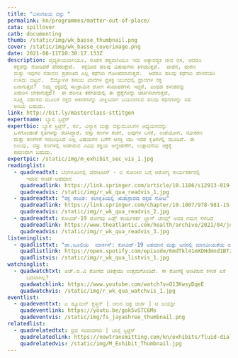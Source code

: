 ```yaml
---
title: "ವಿಸಂಗತಿಯ ವಸ್ತು "
permalink: kn/programmes/matter-out-of-place/
cata: spillover
catb: documenting
thumb: /static/img/wk_basse_thumbnail.png
cover: /static/img/wk_basse_coverimage.png
date: 2021-06-11T10:30:17.133Z
description: ವೈದ್ಯಕೀಯವಾಗಿಯೂ, ರೂಪಕ ತತ್ವವಾಗಿಯೂ ಇದು ಅತ್ಯಾವಶ್ಯಕ ಜೀವ ರಸ, ಆದರೂ
  ರಕ್ತವನ್ನು ನೋಡಿದರೆ ಹೆದರುತ್ತೇವೆ.  ರಕ್ತದಿಂದ ಹಲವು ವಿಷಯಗಳು ತಿಳಿಯುತ್ತವೆ.  ಜೀವನ, ಮರಣ
  ಮತ್ತು ಇವುಗಳ ನಡುವಣ ಪ್ರಪಂಚದ ಎಲ್ಲ ಕಥೆಗಳು ಗೋಚರವಾಗುತ್ತವೆ.  ಆದರೂ ಹಲವು ಕಥೆಗಳು ಹೇಳದೆಯೇ
  ಉಳಿದು ಬಿಟ್ಟಿವೆ.  ಔದ್ಯೋಗಿಕ ಕಸಾಯಿ ಖಾನೆಗಳ ಪ್ರಸಕ್ತ ಯುಗದಲ್ಲಿ ಪ್ರಾಣಿಗಳ ರಕ್ತ
  ಏನಾಗುತ್ತದೆ?  ನಿಮ್ಮ ರಕ್ತದಲ್ಲಿ ಸಾಂಕ್ರಾಮಿಕ ರೋಗ ಸಂವಾಹಕಗಳು ಇದ್ದರೆ, ಎಂಥಹ ಕಳಂಕವನ್ನು
  ಎದುರಿಸ ಬೇಕಾಗುತ್ತದೆ?  ಈ ಪರಿಣತಿ ತರಗತಿಯಲ್ಲಿ ಈ ಪ್ರಶ್ನೆಗಳನ್ನು ಚರ್ಚಿಸಲಾಗುತ್ತದೆ,
  ಸೂಕ್ಷ್ಮ ದರ್ಶಕದ ಮೂಲಕ ರಕ್ತದ ಆಕಾರಗಳನ್ನು ವೀಕ್ಷಿಸಿದಾಗ ಬಯಲಾಗುವ ಹಲವು ಕಥನಗಳನ್ನು ಸಹ
  ಅರಿಯ ಬಹುದು.
link: http://bit.ly/masterclass-sttitgen
expertname: ಬ್ಯಾಸೆ ಸ್ಟಿಟ್ಜೆನ್‌‌
expertbio: ಬ್ಯಾಸೆ ಸ್ಟಿಟ್ಜೆನ್‌‌, ಕಲೆ, ವಿನ್ಯಾಸ ಮತ್ತು ವಸ್ತುಮೂಲಗಳ ಅಧ್ಯಯನವನ್ನು
  ಒಳಗೊಂಡಂತೆ ಕೃತಿಗಳನ್ನು ರಚಿಸಿದ್ದಾರೆ. ವಸ್ತು ಕಣಗಳ ರಚನೆ, ಅವುಗಳ ಬಳಕೆ, ಉಪಯೋಗ, ನವೀಕರಣ
  ಮತ್ತು ಕಣಗಳಿಗೆ ಸಂಬಂಧಿಸಿದ ಎಲ್ಲ ವಿಷಯಗಳ ಬಗೆಗೆ ಆಸಕ್ತಿ ಯು ಇವರ ಕೃತಿಗಳಲ್ಲಿ ಮೂಡಿದೆ. ಈ
  ನಿಲುವು, ವಸ್ತು ಕಣಗಳಲ್ಲಿ ಅಡಗಿರುವ ವಿವಿಧ ಶಕ್ತಿಯ ಅನ್ವೇಷಣೆಗೆ, ಉತ್ಪಾದನೆಯ ಚಕ್ರಕ್ಕೆ
  ಕಾರಣವಾಗ ಬಹುದು.
expertpic: /static/img/m_exhibit_sec_vis_1.jpg
readinglist:
  - quadreadtxt: ಬೆಂಗಳೂರಿನಲ್ಲಿ ಹೆಪಾಟಿಟಿಸ್ - ಬಿ ಸೋಂಕಿನ ಬಗ್ಗೆ ಆರೋಗ್ಯ ಕಾರ್ಯಕರ್ತರಲ್ಲಿ
      ಇರುವ ನಾಚಿಕೆ-ಅಪಮಾನ
    quadreadlink: https://link.springer.com/article/10.1186/s12913-019-4606-z
    quadreadvis: /static/img/r_wk_qua_readvis_1.jpg
  - quadreadtxt: "ರಕ್ತ ರಂಜಿತ: ಕಲಾಕೃತಿಯಲ್ಲಿ ಋತುಸ್ರಾವದ ರಕ್ತದ ನೋಟ"
    quadreadlink: https://link.springer.com/chapter/10.1007/978-981-15-0614-7_57
    quadreadvis: /static/img/r_wk_qua_readvis_2.jpg
  - quadreadtxt: ಕೋವಿಡ್-19‌ ರೋಗವು ಏಡ್ಸ್‌ ಕಾರ್ಯಕರ್ತ ಜ್ಹಾನ್‌ ಜೇಮ್ಸ್‌ ಅವರ ಗಮನ ಸೆಳೆದಿದೆ
    quadreadlink: https://www.theatlantic.com/health/archive/2021/04/john-james-aids-treatments-covid-pandemic/618679/
    quadreadvis: /static/img/r_wk_qua_readvis_3.jpg
listeninglist:
  - quadlisttxt: "ಡಾ.ಜೂಲಿಯ  ಮಾರ್ಕಸ್‌: ಕೋವಿಡ್-19‌ ಅಪಮಾನ ಮತ್ತು ಜನರಲ್ಲಿ ಮಾನವೀಯತೆಯ ಮಹತ್ವ "
    quadlistlink: https://open.spotify.com/episode/6mdTkl41mXDHdmnd1BTzlZ
    quadlistvis: /static/img/r_wk_qua_listvis_1.jpg
watchinglist:
  - quadwatchtxt: ಎಚ್.ಐ.ವಿ ರೋಗದ ಚಿಕಿತ್ಸೆಯು ಉತ್ತಮಗೊಂಡಿದೆ. ಈ ರೋಗಕ್ಕೆ ಅಂಟಿರುವ ಕಳಂಕ ಏಕೆ
      ಬದಲಾಗಿಲ್ಲ?
    quadwatchlink: https://www.youtube.com/watch?v=O13KwsyDqeE
    quadwatchvis: /static/img/r_wk_qua_watchvis_1.jpg
eventlist:
  - quadeventtxt: ಎ ಹ್ಯೂಮನ್‌ ಕ್ವೆಸ್ಚನ್‌ | ಚಲನ ಚಿತ್ರ ಚರ್ಚೆ | ಟಿ ಜಯಶ್ರೀ
    quadeventlink: https://youtu.be/gok5vSTC6Ms
    quadeventvis: /static/img/fs_jayashree_thumbnail.png
relatedlist:
  - quadrelatedtxt: ದ್ರವ ಸಂವಾದಗಳು | ಬಾಸ್ಸೆ ಸ್ಟಿಟ್ಜೆನ್‌
    quadrelatedlink: https://nowtransmitting.com/kn/exhibits/fluid-dialogues/
    quadrelatedvis: /static/img/M_Exhibit_Thumbnail.jpg
---
```

